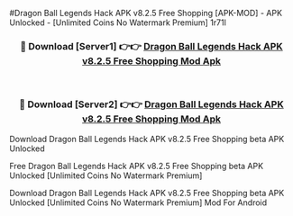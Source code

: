#Dragon Ball Legends Hack APK v8.2.5 Free Shopping [APK-MOD] - APK Unlocked - [Unlimited Coins No Watermark Premium] 1r71l



<div align="center">

<h3>🔴 Download [Server1] 👉👉 <a href="https://momento.my/?title=Dragon_Ball_Legends_Hack_APK_v8.2.5_Free_Shopping">Dragon Ball Legends Hack APK v8.2.5 Free Shopping Mod Apk</a></h3><br>

<h3>🔴 Download [Server2] 👉👉 <a href="https://momento.my/?title=Dragon_Ball_Legends_Hack_APK_v8.2.5_Free_Shopping">Dragon Ball Legends Hack APK v8.2.5 Free Shopping Mod Apk</a></h3>
</div>



Download Dragon Ball Legends Hack APK v8.2.5 Free Shopping beta APK Unlocked

Free Dragon Ball Legends Hack APK v8.2.5 Free Shopping beta APK Unlocked [Unlimited Coins No Watermark Premium]

Download Dragon Ball Legends Hack APK v8.2.5 Free Shopping beta APK Unlocked [Unlimited Coins No Watermark Premium] Mod For Android
